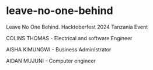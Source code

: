 # leave-no-one-behind
Leave No One Behind. Hacktoberfest 2024 Tanzania Event

COLINS THOMAS - Electrical and software Engineer 

AISHA KIMUNGWI - Business Administrator

AIDAN MUJUNI - Computer engineer
